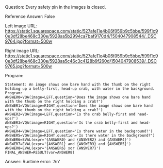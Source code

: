 Question: Every safety pin in the images is closed.

Reference Answer: False

Left image URL: https://static1.squarespace.com/static/527afe11e4b06f059b9c5bbe/599f1c90e3df28be468c330e/5928aa5b2994ca7baf9170d4/1504047908544/_DSC9764.jpg?format=500w

Right image URL: https://static1.squarespace.com/static/527afe11e4b06f059b9c5bbe/599f1c90e3df28be468c330e/5928aa5c46c3c4128b9f260d/1504047908539/_DSC9765.jpg?format=500w

Program:

```
Statement: An image shows one bare hand with the thumb on the right holding up a belly-first, head-up crab, with water in the background.
Program:
ANSWER0=VQA(image=LEFT,question='Does the image shows one bare hand with the thumb on the right holding a crab?')
ANSWER1=VQA(image=RIGHT,question='Does the image shows one bare hand with the thumb on the right holding a crab?')
ANSWER2=VQA(image=LEFT,question='Is the crab belly-first and head-ups?')
ANSWER3=VQA(image=RIGHT,question='Is the crab belly-first and head-ups?')
ANSWER4=VQA(image=LEFT,question='Is there water in the background?')
ANSWER5=VQA(image=RIGHT,question='Is there water in the background?')
ANSWER6=EVAL(expr='{ANSWER0} and {ANSWER2} and {ANSWER4}')
ANSWER7=EVAL(expr='{ANSWER1} and {ANSWER3} and {ANSWER5}')
ANSWER8=EVAL(expr='{ANSWER6} xor {ANSWER7}')
FINAL_ANSWER=RESULT(var=ANSWER8)
```
Answer: Runtime error: 'An'

